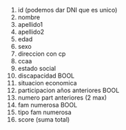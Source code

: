 1. id (podemos dar DNI que es unico)
2. nombre
3. apellido1
4. apellido2
5. edad
6. sexo
7. direccion con cp
8. ccaa
9. estado social
10. discapacidad BOOL
11. situacion economica
12. participacion años anteriores BOOL
13. numero part anteriores (2 max)
14. fam numerosa BOOL
15. tipo fam numerosa
16. score (suma total)